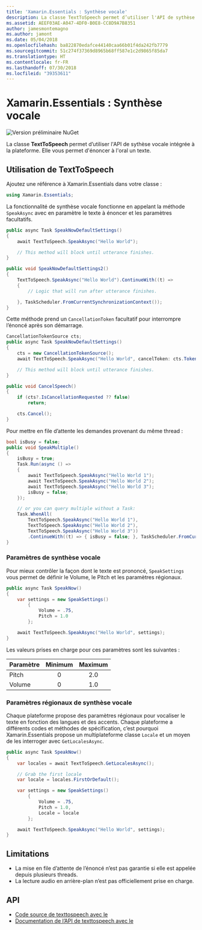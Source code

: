 ```yaml
---
title: 'Xamarin.Essentials : Synthèse vocale'
description: La classe TextToSpeech permet d’utiliser l'API de sythèse vocale intégrée à la plateforme. Elle vous permet d'énoncer à l'oral un texte.
ms.assetid: AEEF03AE-A047-4DF0-B0E8-CC8D9A7B8351
author: jamesmontemagno
ms.author: jamont
ms.date: 05/04/2018
ms.openlocfilehash: ba822870edafce44140caa66b01f4da242fb7779
ms.sourcegitcommit: 51c274f37369d8965b68ff587e1c2d9865f85da7
ms.translationtype: HT
ms.contentlocale: fr-FR
ms.lasthandoff: 07/30/2018
ms.locfileid: "39353611"
---
```

# <a name="xamarinessentials-text-to-speech"></a>Xamarin.Essentials : Synthèse vocale

![Version préliminaire NuGet](~/media/shared/pre-release.png)

La classe **TextToSpeech** permet d’utiliser l'API de sythèse vocale intégrée à la plateforme. Elle vous permet d'énoncer à l'oral un texte.

## <a name="using-text-to-speech"></a>Utilisation de **TextToSpeech**

Ajoutez une référence à Xamarin.Essentials dans votre classe :

```csharp
using Xamarin.Essentials;
```

La fonctionnalité de synthèse vocale fonctionne en appelant la méthode `SpeakAsync` avec en paramètre le texte à énoncer et les paramètres facultatifs.

```csharp
public async Task SpeakNowDefaultSettings()
{
    await TextToSpeech.SpeakAsync("Hello World");

    // This method will block until utterance finishes.
}

public void SpeakNowDefaultSettings2()
{
    TextToSpeech.SpeakAsync("Hello World").ContinueWith((t) =>
    {
        // Logic that will run after utterance finishes.

    }, TaskScheduler.FromCurrentSynchronizationContext());
}
```

Cette méthode prend un `CancellationToken` facultatif pour interrompre l’énoncé après son démarrage.

```csharp
CancellationTokenSource cts;
public async Task SpeakNowDefaultSettings()
{
    cts = new CancellationTokenSource();
    await TextToSpeech.SpeakAsync("Hello World", cancelToken: cts.Token);

    // This method will block until utterance finishes.
}

public void CancelSpeech()
{
    if (cts?.IsCancellationRequested ?? false)
        return;

    cts.Cancel();
}
```

Pour mettre en file d’attente les demandes provenant du même thread :

```csharp
bool isBusy = false;
public void SpeakMultiple()
{
    isBusy = true;
    Task.Run(async () =>
    {
        await TextToSpeech.SpeakAsync("Hello World 1");
        await TextToSpeech.SpeakAsync("Hello World 2");
        await TextToSpeech.SpeakAsync("Hello World 3");
        isBusy = false;
    });

    // or you can query multiple without a Task:
    Task.WhenAll(
        TextToSpeech.SpeakAsync("Hello World 1"),
        TextToSpeech.SpeakAsync("Hello World 2"),
        TextToSpeech.SpeakAsync("Hello World 3"))
        .ContinueWith((t) => { isBusy = false; }, TaskScheduler.FromCurrentSynchronizationContext());
}
```

### <a name="speech-settings"></a>Paramètres de synthèse vocale

Pour mieux contrôler la façon dont le texte est prononcé, `SpeakSettings` vous permet de définir le Volume, le Pitch et les paramètres régionaux.

```csharp
public async Task SpeakNow()
{
    var settings = new SpeakSettings()
        {
            Volume = .75,
            Pitch = 1.0
        };

    await TextToSpeech.SpeakAsync("Hello World", settings);
}
```

Les valeurs prises en charge pour ces paramètres sont les suivantes :

| Paramètre | Minimum | Maximum |
| --------- | :-----: | :-----: |
| Pitch     | 0       | 2.0     |
| Volume    | 0       | 1.0     |

### <a name="speech-locales"></a>Paramètres régionaux de synthèse vocale

Chaque plateforme propose des paramètres régionaux pour vocaliser le texte en fonction des langues et des accents. Chaque plateforme a différents codes et méthodes de spécification, c’est pourquoi Xamarin.Essentials propose un multiplateforme classe `Locale`  et un moyen de les interroger avec `GetLocalesAsync`.

```csharp
public async Task SpeakNow()
{
    var locales = await TextToSpeech.GetLocalesAsync();

    // Grab the first locale
    var locale = locales.FirstOrDefault();

    var settings = new SpeakSettings()
        {
            Volume = .75,
            Pitch = 1.0,
            Locale = locale
        };

    await TextToSpeech.SpeakAsync("Hello World", settings);
}
```

## <a name="limitations"></a>Limitations

- La mise en file d’attente de l’énoncé n’est pas garantie si elle est appelée depuis plusieurs threads.
- La lecture audio en arrière-plan n’est pas officiellement prise en charge.

## <a name="api"></a>API

- [Code source de texttospeech avec le](https://github.com/xamarin/Essentials/tree/master/Xamarin.Essentials/TextToSpeech)
- [Documentation de l’API de texttospeech avec le](xref:Xamarin.Essentials.TextToSpeech)
